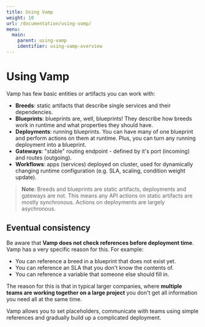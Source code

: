 ```yaml
---
title: Using Vamp
weight: 10
url: /documentation/using-vamp/
menu:
  main:
    parent: using-vamp
    identifier: using-vamp-overview
---
```


# Using Vamp

Vamp has few basic entities or artifacts you can work with:

-   **Breeds**: static artifacts that describe single services and their dependencies.  
-   **Blueprints**: blueprints are, well, blueprints! They describe how breeds work in runtime and what properties they should have.  
-   **Deployments**: running blueprints. You can have many of one blueprint and perform actions on them at runtime. Plus, you can turn any running deployment into a blueprint.  
-   **Gateways**: "stable" routing endpoint - defined by it's port (incoming) and routes (outgoing). 
-   **Workflows**: apps (services) deployed on cluster, used for dynamically changing runtime configuration (e.g. SLA, scaling, condition weight update).


> **Note**: Breeds and blueprints are static artifacts, deployments and gateways are not. This means any API actions on static artifacts are mostly synchronous. Actions on deployments are largely asychronous.

## Eventual consistency

Be aware that **Vamp does not check references before deployment time**. Vamp has a very specific reason for this. For example:

- You can reference a breed in a blueprint that does not exist yet. 
- You can reference an SLA that you don't know the contents of.
- You can reference a variable that someone else should fill in.

The reason for this is that in typical larger companies, where **multiple teams are working together on a large project** you don't get all information you need all at the same time.

Vamp allows you to set placeholders, communicate with teams using simple references and gradually build up a complicated deployment.



